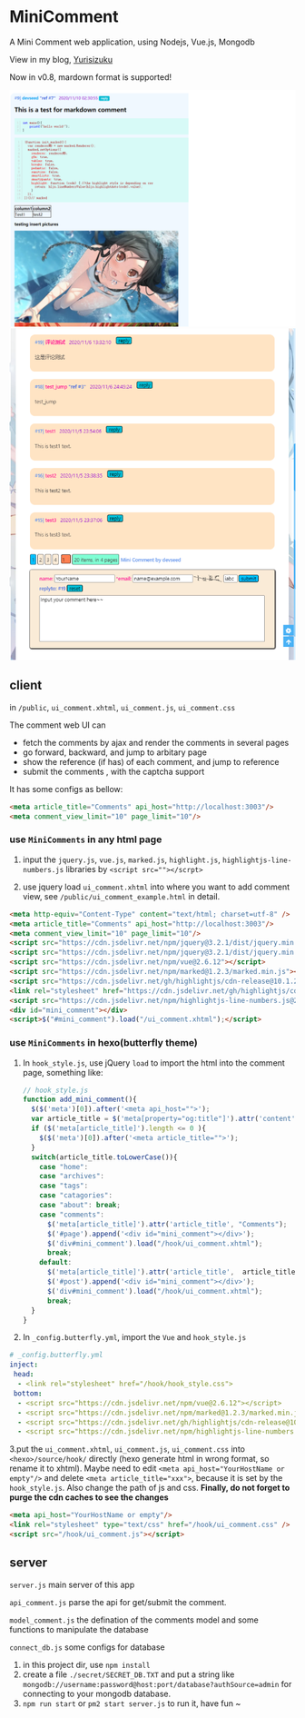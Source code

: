 # MiniComment

A Mini Comment web application, using Nodejs, Vue.js,  Mongodb

View in my blog,  [Yurisizuku](https://blog.yuris.ml/comments/)  

Now in v0.8, mardown format is supported!

![minicomment_v0.8](screenshot/minicomment_v0.8_markdown.png)
![minicomment_v0.7](screenshot/minicomment_v0.7.png)

## client

in  `/public`,  `ui_comment.xhtml`, `ui_comment.js`, `ui_comment.css`

The comment web UI can  

- fetch the comments by ajax and render the comments in several pages
- go forward, backward, and jump to arbitary page
- show the reference (if has) of each comment, and jump to reference
- submit the comments , with the captcha support

It has some configs as bellow:

```html
<meta article_title="Comments" api_host="http://localhost:3003"/>
<meta comment_view_limit="10" page_limit="10"/>
```

### use `MiniComments` in any html page

1. input the `jquery.js`, `vue.js`, `marked.js`, `highlight.js`, `highlightjs-line-numbers.js` libraries by `<script src=""></scrpt>`

2. use jquery load `ui_comment.xhtml` into where you want to add comment view, see `/public/ui_comment_example.html` in detail. 

```html
<meta http-equiv="Content-Type" content="text/html; charset=utf-8" />
<meta article_title="Comments" api_host="http://localhost:3003"/>
<meta comment_view_limit="10" page_limit="10"/>
<script src="https://cdn.jsdelivr.net/npm/jquery@3.2.1/dist/jquery.min.js"></script>
<script src="https://cdn.jsdelivr.net/npm/jquery@3.2.1/dist/jquery.min.js"></script>
<script src="https://cdn.jsdelivr.net/npm/vue@2.6.12"></script>
<script src="https://cdn.jsdelivr.net/npm/marked@1.2.3/marked.min.js"></script>
<script src="https://cdn.jsdelivr.net/gh/highlightjs/cdn-release@10.1.2/build/highlight.js"></script>
<link rel="stylesheet" href="https://cdn.jsdelivr.net/gh/highlightjs/cdn-release@10.1.2/build/styles/vs.min.css"/>
<script src="https://cdn.jsdelivr.net/npm/highlightjs-line-numbers.js@2.8.0/dist/highlightjs-line-numbers.min.js"></script>
<div id="mini_comment"></div>
<script>$("#mini_comment").load("/ui_comment.xhtml");</script>
```

### use `MiniComments` in hexo(butterfly theme) 

1. In `hook_style.js`, use  jQuery  `load` to import the html into the comment page, something like:

   ```javascript
   // hook_style.js
   function add_mini_comment(){
     $($('meta')[0]).after('<meta api_host="">');
     var article_title = $('meta[property="og:title"]').attr('content');
     if ($('meta[article_title]').length <= 0 ){
       $($('meta')[0]).after('<meta article_title="">');
     }
     switch(article_title.toLowerCase()){
       case "home":
       case "archives":
       case "tags":
       case "catagories":
       case "about": break;
       case "comments":
         $('meta[article_title]').attr('article_title', "Comments");
         $('#page').append('<div id="mini_comment"></div>');
         $('div#mini_comment').load("/hook/ui_comment.xhtml");
         break;
       default:
         $('meta[article_title]').attr('article_title',  article_title);
         $('#post').append('<div id="mini_comment"></div>');
         $('div#mini_comment').load("/hook/ui_comment.xhtml");
         break;
     }
   }
   ```

2. In `_config.butterfly.yml`,   import the `Vue` and `hook_style.js`

```yml
# _config.butterfly.yml 
inject:
 head:
  - <link rel="stylesheet" href="/hook/hook_style.css">
 bottom:
  - <script src="https://cdn.jsdelivr.net/npm/vue@2.6.12"></script>
  - <script src="https://cdn.jsdelivr.net/npm/marked@1.2.3/marked.min.js"></script>
  - <script src="https://cdn.jsdelivr.net/gh/highlightjs/cdn-release@10.1.2/build/highlight.js"></script>
  - <script src="https://cdn.jsdelivr.net/npm/highlightjs-line-numbers.js@2.8.0/dist/highlightjs-line-numbers.min.js"></script>
```

3.put the `ui_comment.xhtml`, `ui_comment.js`, `ui_comment.css` into `<hexo>/source/hook/` directly (hexo generate html in wrong format, so rename it to xhtml). Maybe need to edit `<meta api_host="YourHostName or empty"/>` and delete `<meta article_title="xxx">`, because it is set by the `hook_style.js`. Also change the path of js and css.
**Finally, do not forget to purge the cdn caches to see the changes**

```html
<meta api_host="YourHostName or empty"/>
<link rel="stylesheet" type="text/css" href="/hook/ui_comment.css" />
<script src="/hook/ui_comment.js"></script>
```

## server

`server.js`  main server of this app

`api_comment.js` parse the api for get/submit the comment.

`model_comment.js`  the defination of the comments model and some functions to manipulate the database

`connect_db.js` some configs for database

1. in this project dir, use `npm install`
2. create a file `./secret/SECRET_DB.TXT` and put a  string like `mongodb://username:password@host:port/database?authSource=admin` for connecting to your mongodb database.
3. `npm run start` or `pm2 start server.js` to run it, have fun ~
